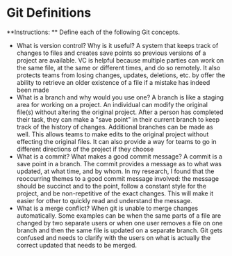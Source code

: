 # Git Definitions

**Instructions: ** Define each of the following Git concepts.

* What is version control?  Why is it useful?
   A system that keeps track of changes to files and creates save points so previous versions of a project are available.  VC is helpful because multiple parties can work on the same file, at the same or different times, and do so remotely.  It also protects teams from losing changes, updates, deletions, etc. by offer the ability to retrieve an older existence of a file if a mistake has indeed been made
* What is a branch and why would you use one?
   A branch is like a staging area for working on a project.  An individual can modify the original file(s) without altering the original project.  After a person has completed their task, they can make a "save point" in their current branch to keep track of the history of changes.  Additional branches can be made as well.  This allows teams to make edits to the original project without effecting the original files.  It can also provide a way for teams to go in different directions of the project if they choose
* What is a commit? What makes a good commit message?
   A commit is a save point in a branch.  The commit provides a message as to what was updated, at what time, and by whom.  In my research, I found that the reoccurring themes to a good commit message involved: the message should be succinct and to the point, follow a constant style for the project, and be non-repetitive of the exact changes.  This will make it easier for other to quickly read and understand the message.
* What is a merge conflict?
   When git is unable to merge changes automatically.  Some examples can be when the same parts of a file are changed by two separate users or when one user removes a file on one branch and then the same file is updated on a separate branch.  Git gets confused and needs to clarify with the users on what is actually the correct updated that needs to be merged.